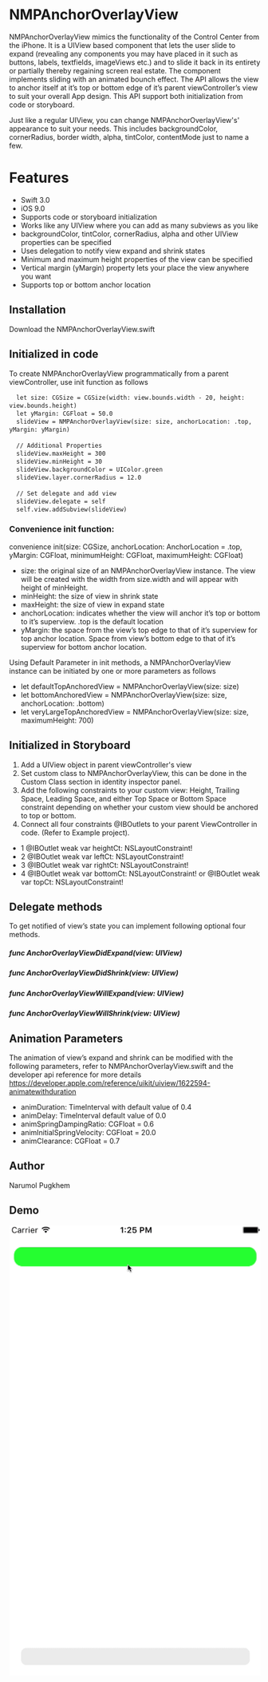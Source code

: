 # NMPAnchorOverlayView

NMPAnchorOverlayView mimics the functionality of the Control Center from the iPhone. It is a UIView based component that lets the user slide to expand (revealing any components you may have placed in it such as buttons, labels, textfields, imageViews etc.) and to slide it back in its entirety or partially thereby regaining screen real estate. The component implements sliding with an animated bounch effect. The API allows the view to anchor itself at it’s top or bottom edge of it’s parent viewController’s view to suit your overall App design. This API support both initialization from code or storyboard.

Just like a regular UIView, you can change NMPAnchorOverlayView's' appearance to suit your needs. This includes backgroundColor, cornerRadius, border width, alpha, tintColor, contentMode just to name a few.

# Features
- Swift 3.0
- iOS 9.0 
- Supports code or storyboard initialization
- Works like any UIView where you can add as many subviews as you like
- backgroundColor, tintColor, cornerRadius, alpha and other UIView properties can be specified
- Uses delegation to notify view expand and shrink states
- Minimum and maximum height properties of the view can be specified
- Vertical margin (yMargin) property lets your place the view anywhere you want
- Supports top or bottom anchor location

## Installation
Download the NMPAnchorOverlayView.swift

## Initialized in code
To create NMPAnchorOverlayView programmatically from a parent viewController, use init function as follows

      let size: CGSize = CGSize(width: view.bounds.width - 20, height: view.bounds.height)
      let yMargin: CGFloat = 50.0
      slideView = NMPAnchorOverlayView(size: size, anchorLocation: .top, yMargin: yMargin)
      
      // Additional Properties
      slideView.maxHeight = 300
      slideView.minHeight = 30
      slideView.backgroundColor = UIColor.green
      slideView.layer.cornerRadius = 12.0

      // Set delegate and add view
      slideView.delegate = self
      self.view.addSubview(slideView)

### Convenience init function:  
convenience init(size: CGSize, anchorLocation: AnchorLocation = .top, yMargin: CGFloat, minimumHeight: CGFloat, maximumHeight: CGFloat)

- size: the original size of an NMPAnchorOverlayView instance. The view will be created with the width from size.width and will appear with height of minHeight. 
- minHeight: the size of view in shrink state
- maxHeight: the size of view in expand state
- anchorLocation: indicates whether the view will anchor it’s top or bottom to it’s superview. .top is the default location
- yMargin: the space from the view’s top edge to that of it’s superview for top anchor location. Space from view’s bottom edge to that of it’s superview for bottom anchor location. 

Using Default Parameter in init methods, a NMPAnchorOverlayView instance can be initiated by one or more parameters as follows

- let defaultTopAnchoredView = NMPAnchorOverlayView(size: size)
- let bottomAnchoredView = NMPAnchorOverlayView(size: size, anchorLocation: .bottom)
- let veryLargeTopAnchoredView  = NMPAnchorOverlayView(size: size, maximumHeight: 700)

## Initialized in Storyboard
1) Add a UIView object in parent viewController's view
2) Set custom class to NMPAnchorOverlayView, this can be done in the Custom Class section in identity inspector panel. 
3) Add the following constraints to your custom view: Height, Trailing Space, Leading Space, and either Top Space or Bottom Space constraint depending on whether your custom view should be anchored to top or bottom. 
4) Connect all four constraints @IBOutlets to your parent ViewController in code. 
(Refer to Example project).

- 1   @IBOutlet weak var heightCt: NSLayoutConstraint!
- 2   @IBOutlet weak var leftCt: NSLayoutConstraint!
- 3   @IBOutlet weak var rightCt: NSLayoutConstraint!
- 4   @IBOutlet weak var bottomCt: NSLayoutConstraint! or @IBOutlet weak var topCt: NSLayoutConstraint! 

## Delegate methods
To get notified of view’s state you can implement following optional four methods.

##### func AnchorOverlayViewDidExpand(view: UIView)
##### func AnchorOverlayViewDidShrink(view: UIView)
##### func AnchorOverlayViewWillExpand(view: UIView)
##### func AnchorOverlayViewWillShrink(view: UIView)

## Animation Parameters
The animation of view’s expand and shrink can be modified with the following parameters, refer to NMPAnchorOverlayView.swift 
and the developer api reference for more details https://developer.apple.com/reference/uikit/uiview/1622594-animatewithduration
   
- animDuration: TimeInterval with default value of 0.4
- animDelay: TimeInterval default value of 0.0
- animSpringDampingRatio: CGFloat = 0.6
- animInitialSpringVelocity: CGFloat = 20.0
- animClearance: CGFloat = 0.7

## Author 
Narumol Pugkhem

## Demo

![img](https://github.com/narumolp/NMPAnchorOverlayView/blob/master/Gif/demo.gif)
